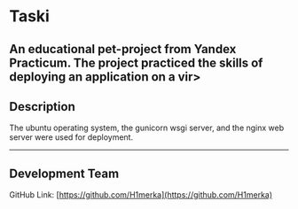 
# Taski

An educational pet-project from Yandex Practicum. The project practiced the skills of deploying an application on a vir>
----------

## Description

The ubuntu operating system, the gunicorn wsgi server, and the nginx web server were used for deployment.

----------

## Development Team

GitHub Link: [https://github.com/H1merka](https://github.com/H1merka)
